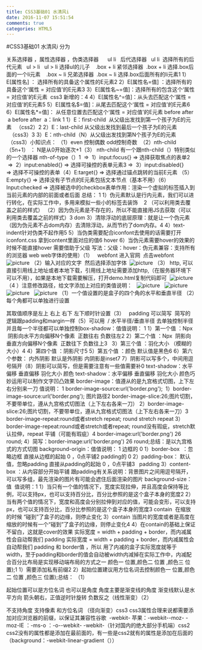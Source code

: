 ```yaml
---
title: CSS3基础01 水清风i
date: 2016-11-07 15:51:54
comments: true
categories: HTML5
---
```


#CSS3基础01 水清风i
分为
 
 
关系选择器 ，属性选择器 ，伪类选择器&nbsp;&nbsp;&nbsp;
 &nbsp;&nbsp;ul li &nbsp;
后代选择器 &nbsp;&nbsp;ul li &nbsp;选择所有的后代元素 &nbsp;&nbsp;ul &gt; li 
 &nbsp;&nbsp;ul &gt; li 选择ul的儿子&nbsp;&nbsp; 
 &nbsp;.box + li 
紧邻选择器 &nbsp;.box + li 选择.box后面的一个li元素&nbsp;&nbsp; 
 &nbsp;.box ~ li 
兄弟选择器 &nbsp;.box ~ li 选择.box后面所有的li元素1
1）E[属性名] ： 选择所有的具备这个属性的E元素2
2）E[属性名=值] ：选择所有的具备这个‘属性 = 对应值’的E元素3
3）E[属性名~=值]：选择所有的包含这个‘属性 = 对应值’的E元素&nbsp; css3
新增的：4
4）E[属性名^=值]：从头去匹配这个‘属性 = 对应值’的E元素5
5）E[属性名$=值]：从尾去匹配这个‘属性 = 对应值’的E元素6
6）E[属性名*=值]： 从任意位置去匹配这个‘属性 = 对应值’的E元素 before after &nbsp;a
 before after &nbsp;a：link 1
1）E：first-child &nbsp;从父级出发找到第一个孩子为E的元素 &nbsp;&nbsp;（css2）2
2）E：last-child 从父级出发找到最后一个孩子为E的元素 &nbsp;&nbsp;（css3）3
3）E：nth-child（N）从父级出发找到第N个孩子为E的元素 &nbsp;（css3）小知识点：
（1）even 
控制偶数 odd控制奇数 &nbsp;（2）nth-child
（5n+1） ： N是从0开始逐次+1（3）
nth-child
有一个跟nth-child（）特别类似的一个选择器 nth-of-type（）1
&nbsp;=&gt;&nbsp;
1）input:focus{}&nbsp;=&gt;&nbsp;选择获取焦点的表单2
&nbsp;=&gt;&nbsp;
2）input:enabled{}&nbsp;=&gt;&nbsp;选择可操控的表单元素3
=&gt;&nbsp;
3）input:disabled{} =&gt;&nbsp;选择不可操控的表单（4）E:target{} =&gt; 
选择通过锚点跳转的当前E元素 （5）E:empty{} =&gt; 
选择没有子节点的E元素包括文本节点（基本不用）（6）Input:checked =&gt; 
选择被选中的checkbox表单作用：渲染一个虚拟的标签插入到当前元素的内部的前面或者后面
总结：
1
1）伪元素默认是行内元素，我们可以进行转化，在实际工作中，多用来模拟一些小的标签去装饰&nbsp;&nbsp;&nbsp;
2
（可以利用类去覆盖之前的样式）
（2）因为伪元素是不存在的，所以不能直接用JS去获取（可以利用类去覆盖之前的样式）3
dom
3）清除浮动的底层原理：就是让一个伪元素（因为伪元素不占dom内存）去清除浮动，从而节约了dom内存。4
4）text-indent针对伪类不起作用5
5）当伪类需要配合iconfont去使用的话需要打开iconfont.css 拿到content里面对应的值6
hover
6）当伪元素需要hover的效果的时候不能直接hover 需要借助于父级 写法：父级：hover：伪元素兼容：支持所有的浏览器
web
web字体的使用）（1）
 &nbsp;
webfont
进入官网 &nbsp;点击webfont&nbsp;
![picture](http://images2015.cnblogs.com/blog/1054487/201611/1054487-20161101205128674-617520381.png)
（2）输入对应的文字&nbsp;
然后选择添加字体&nbsp;
![picture](http://images2015.cnblogs.com/blog/1054487/201611/1054487-20161101205234018-804269407.png)
（3）
http,
可以直接引用线上地址或者本地下载，引用线上地址需要添加http,（在服务器环境下可以不用），如果是本地下载需要解压，打开demo.html复制代码即可&nbsp;
![picture](http://images2015.cnblogs.com/blog/1054487/201611/1054487-20161101205242205-947122288.png)
（4
）注意修改路径，给文字添加上对应的类值说明：
&nbsp;
![picture](http://images2015.cnblogs.com/blog/1054487/201611/1054487-20161101205303018-1611005788.png)
&nbsp;
![picture](http://images2015.cnblogs.com/blog/1054487/201611/1054487-20161101205315158-1535253584.png)
&nbsp;
![picture](http://images2015.cnblogs.com/blog/1054487/201611/1054487-20161101205322971-873325500.png)
&nbsp;
![picture](http://images2015.cnblogs.com/blog/1054487/201611/1054487-20161101205333190-32031522.png)
（1）一个值设置的是盒子的四个角的水平和垂直半径
（2）每个角都可以单独进行设置&nbsp;
 
 
 
其取值顺序是左上 右上 右下 左下顺时针设置（3）
 &nbsp;
padding
可以简写 &nbsp;简写的逻辑跟padding和margin一样（5）可以用&nbsp;
/
水平半径/垂直半径 去单独控制半径 并且每一个半径都可以单独控制box-shadow：值值说明：
1
1）第一个值 ：Npx &nbsp;阴影向水平方向偏移N个像素 &nbsp;正数往右 负数往左2
2）第二个值 ：Npx &nbsp;阴影向垂直方向偏移N个像素 &nbsp;正数往下 负数往上3
&nbsp;
3）第三个值 ：羽化大小&nbsp;（模糊的大小）4
4）第四个值 ：阴影尺寸5
5）第五个值 ：颜色 默认值是黑色6
6）第六个参数： 内外阴影 默认是外阴影 内阴影是inset7
7）阴影可以写多个，中间用逗号隔开（8）阴影可以简写，但是需要注意有一些值需要补0
 text-shadow：水平偏移 垂直偏移 羽化大小 颜色
 text-shadow：水平偏移 垂直偏移 羽化大小 颜色巧妙运用可以制作文字凹凸效果
border-image：值遵从的是九宫格式切图，上下左右分别来一刀
值说明：
1
border-image-source:url('border.png');&nbsp;
1）border-image-source:url('border.png');&nbsp;图片路径2
border-image-slice:26;图片切割，不要带单位，遵从九宫格式切图法（上下左右各来一刀）
2）border-image-slice:26;图片切割，不要带单位，遵从九宫格式切图法（上下左右各来一刀）3
border-image-repeat:round或者stretch
repeat;&nbsp;round
stretch
repeat 
3）border-image-repeat:round或者stretch或者repeat;&nbsp;round没有瑕疵，stretch默认拉伸，repeat 平铺（可能有瑕疵）4
border-image:url('border.png') 26 round;
4）简写：border-image:url('border.png') 26 round;总结：是以九宫格式的方式切图
background-origin：值值说明：
1
边框的
 0 
1）border-box &nbsp;：忽略边框 直接从边框的起始 0 ，0点平铺2
padding的
 0 
2）padding-box： 默认值，忽略padding 直接从padding的起始 0 ，0点平铺3
&nbsp;
padding
3）content-box ：从内容部分开始平铺&nbsp;跟padding有关系说明：背景图片之间用逗号隔开，可以写多组，最先渲染的图片有可能会遮住后面渲染的图片
background-size：值&nbsp;
值说明：1
1）当只有一个值的情况下，宽度实现拉伸，并且高度会保持等比例，可以支持px，也可以支持百分比，百分比参照的是这个盒子本身的宽度2
2）当有两个值的情况下，宽度和高度会分别拉伸到对应的值，可能会变形，可以支持px，也可以支持百分比，百分比参照的是这个盒子本身的宽度3
contain&nbsp;
在缩放的时候
“碰到”了盒子的边缘，则停止变化
3）contain&nbsp;当图片的宽度或者是高度在缩放的时候有一个“碰到”了盒子的边缘，则停止变化4
4）在contain的基础上保证不留白，这就是cover的效果 实际宽度&nbsp;= width + padding + border，而内减属性会自动帮我们&nbsp;padding 
 实际宽度&nbsp;= width + padding + border，而内减属性会自动帮我们&nbsp;padding 和 border值 ，所以 用了内减的盒子实际宽度就等于width，至于padding和border的值会自动被width内减掉在实际工作中，内减配合百分比布局是实现移动端布局的方式之一
颜色一 位置,颜色二 位置&nbsp;,颜色三 位置);1
1）需要添加私有前缀2
2）起始位置建议用方位名词去控制颜色一 位置,颜色二 位置&nbsp;,颜色三 位置);总结：
（1）
 
 
 
 
 
起始位置可以是方位名词 也可以是角度 角度主要是渐变线的角度 渐变线默认是水平方向 箭头朝右，正值逆时针旋转 负数反之（线性渐变）（2）
 
 
 
不支持角度 支持像素 和方位名词 （径向渐变）css3
css3属性合理来说都需要添加对应浏览器的前缀，以保证其兼容性谷歌&nbsp;
-webkit-
苹果：-webkit--moz-
-moz-IE
：-ms-o
：-o--webkit-
-webkit-（针对国内的绝大部分手机端）css2
css2没有的属性都是添加在最前面的，有一些是css2就有的属性是添加在后面的（background：-webkit-linear-gradient（））&nbsp;
